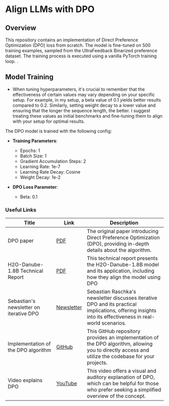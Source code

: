 # Align LLMs with DPO

## Overview
This repository contains an implementation of Direct Preference Optimization (DPO) loss from scratch. The model is fine-tuned on 500 training examples, sampled from the UltraFeedback Binarized preference dataset. The training process is executed using a vanilla PyTorch training loop. .

## Model Training
- When tuning hyperparameters, it's crucial to remember that the effectiveness of certain values may vary depending on your specific setup. For example, in my setup, a beta value of 0.1 yields better results compared to 0.2. Similarly, setting weight decay to a lower value and ensuring that the longer the sequence length, the better. I suggest treating these values as initial benchmarks and fine-tuning them to align with your setup for optimal results.

The DPO model is trained with the following config:
- **Training Parameters**:
  - Epochs: 1
  - Batch Size: 1
  - Gradient Accumulation Steps: 2
  - Learning Rate: 1e-7
  - Learning Rate Decay: Cosine
  - Weight Decay: 1e-2
    
- **DPO Loss Parameter**:
  - Beta: 0.1

### Useful Links

| Title                                       | Link                                                                                     | Description                                                                                                                   |
|---------------------------------------------|------------------------------------------------------------------------------------------|-------------------------------------------------------------------------------------------------------------------------------|
| DPO paper                                   | [PDF](https://arxiv.org/pdf/2305.18290)                                                 | The original paper introducing Direct Preference Optimization (DPO), providing in-depth details about the algorithm.         |
| H2O-Danube-1.8B Technical Report           | [PDF](https://arxiv.org/pdf/2401.16818)                                                 | This technical report presents the H2O-Danube-1.8B model and its application, including how they align the model using DPO |
| Sebastian's newsletter on iterative DPO     | [Newsletter](https://magazine.sebastianraschka.com/p/how-good-are-the-latest-open-llms) | Sebastian Raschka's newsletter discusses iterative DPO and its practical implications, offering insights into its effectiveness in real-world scenarios. |
| Implementation of the DPO algorithm        | [GitHub](https://github.com/eric-mitchell/direct-preference-optimization)               | This GitHub repository provides an implementation of the DPO algorithm, allowing you to directly access and utilize the codebase for your projects. |
| Video explains DPO                         | [YouTube](https://www.youtube.com/watch?v=hvGa5Mba4c8)                                   | This video offers a visual and auditory explanation of DPO, which can be helpful for those who prefer seeking a simplified overview of the concept. |

